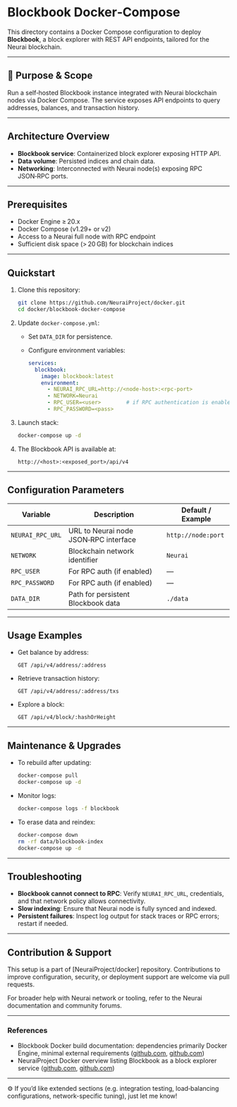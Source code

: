 
# Blockbook Docker‑Compose

This directory contains a Docker Compose configuration to deploy **Blockbook**, a block explorer with REST API endpoints, tailored for the Neurai blockchain.

---

## 🚀 Purpose & Scope

Run a self‑hosted Blockbook instance integrated with Neurai blockchain nodes via Docker Compose. The service exposes API endpoints to query addresses, balances, and transaction history.

---

## Architecture Overview

* **Blockbook service**: Containerized block explorer exposing HTTP API.
* **Data volume**: Persisted indices and chain data.
* **Networking**: Interconnected with Neurai node(s) exposing RPC JSON‑RPC ports.

---

## Prerequisites

* Docker Engine ≥ 20.x
* Docker Compose (v1.29+ or v2)
* Access to a Neurai full node with RPC endpoint
* Sufficient disk space (> 20 GB) for blockchain indices

---

## Quickstart

1. Clone this repository:

   ```bash
   git clone https://github.com/NeuraiProject/docker.git
   cd docker/blockbook-docker-compose
   ```

2. Update `docker-compose.yml`:

   * Set `DATA_DIR` for persistence.
   * Configure environment variables:

     ```yaml
     services:
       blockbook:
         image: blockbook:latest
         environment:
           - NEURAI_RPC_URL=http://<node-host>:<rpc-port>
           - NETWORK=Neurai
           - RPC_USER=<user>        # if RPC authentication is enabled
           - RPC_PASSWORD=<pass>
     ```

3. Launch stack:

   ```bash
   docker-compose up -d
   ```

4. The Blockbook API is available at:

   ```
   http://<host>:<exposed_port>/api/v4
   ```

---

## Configuration Parameters

| Variable         | Description                           | Default / Example  |
| ---------------- | ------------------------------------- | ------------------ |
| `NEURAI_RPC_URL` | URL to Neurai node JSON‑RPC interface | `http://node:port` |
| `NETWORK`        | Blockchain network identifier         | `Neurai`           |
| `RPC_USER`       | For RPC auth (if enabled)             | —                  |
| `RPC_PASSWORD`   | For RPC auth (if enabled)             | —                  |
| `DATA_DIR`       | Path for persistent Blockbook data    | `./data`           |

---

## Usage Examples

* Get balance by address:

  ```
  GET /api/v4/address/:address
  ```

* Retrieve transaction history:

  ```
  GET /api/v4/address/:address/txs
  ```

* Explore a block:

  ```
  GET /api/v4/block/:hashOrHeight
  ```

---

## Maintenance & Upgrades

* To rebuild after updating:

  ```bash
  docker-compose pull
  docker-compose up -d
  ```

* Monitor logs:

  ```bash
  docker-compose logs -f blockbook
  ```

* To erase data and reindex:

  ```bash
  docker-compose down
  rm -rf data/blockbook-index
  docker-compose up -d
  ```

---

## Troubleshooting

* **Blockbook cannot connect to RPC**: Verify `NEURAI_RPC_URL`, credentials, and that network policy allows connectivity.
* **Slow indexing**: Ensure that Neurai node is fully synced and indexed.
* **Persistent failures**: Inspect log output for stack traces or RPC errors; restart if needed.

---

## Contribution & Support

This setup is a part of \[NeuraiProject/docker] repository. Contributions to improve configuration, security, or deployment support are welcome via pull requests.

For broader help with Neurai network or tooling, refer to the Neurai documentation and community forums.

---

### References

* Blockbook Docker build documentation: dependencies primarily Docker Engine, minimal external requirements ([github.com][1], [github.com][2])
* NeuraiProject Docker overview listing Blockbook as a block explorer service ([github.com][1], [github.com][1])

---

⚙️ If you’d like extended sections (e.g. integration testing, load‑balancing configurations, network-specific tuning), just let me know!

[1]: https://github.com/NeuraiProject/docker?utm_source=chatgpt.com "NeuraiProject/docker - GitHub"
[2]: https://github.com/trezor/blockbook/blob/master/docs/build.md?utm_source=chatgpt.com "blockbook/docs/build.md at master - GitHub"
